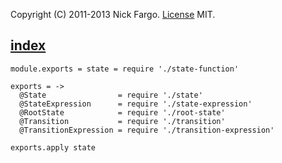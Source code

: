 Copyright (C) 2011-2013 Nick Fargo. [License][] MIT.



## [index](#index)

    module.exports = state = require './state-function'

    exports = ->
      @State                = require './state'
      @StateExpression      = require './state-expression'
      @RootState            = require './root-state'
      @Transition           = require './transition'
      @TransitionExpression = require './transition-expression'

    exports.apply state



[License]: http://github.com/nickfargo/state/blob/master/LICENSE

